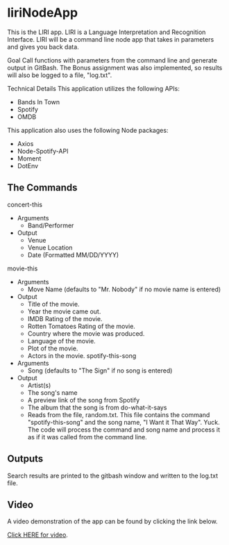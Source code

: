 # liriNodeApp
This is the LIRI app.  LIRI is a Language Interpretation and Recognition Interface. LIRI will be a command line node app that takes in parameters and gives you back data.

Goal
Call functions with parameters from the command line and generate output in GitBash.  The Bonus assignment was also implemented, so results will also be logged to a file, "log.txt".  

Technical Details
This application utilizes the following APIs:

* Bands In Town
* Spotify
* OMDB

This application also uses the following Node packages:
* Axios
* Node-Spotify-API
* Moment
* DotEnv

## The Commands ##
concert-this 
* Arguments
  * Band/Performer
* Output
  * Venue
  * Venue Location
  * Date (Formatted MM/DD/YYYY)
  
 movie-this
 * Arguments
   * Move Name (defaults to "Mr. Nobody" if no movie name is entered)
 * Output
   * Title of the movie.
   * Year the movie came out.
   * IMDB Rating of the movie.
   * Rotten Tomatoes Rating of the movie.
   * Country where the movie was produced.
   * Language of the movie.
   * Plot of the movie.
   * Actors in the movie.
spotify-this-song
* Arguments
  * Song (defaults to "The Sign" if no song is entered)
* Output
  * Artist(s)
  * The song's name
  * A preview link of the song from Spotify
  * The album that the song is from
 do-what-it-says
  * Reads from the file, random.txt.  This file contains the command "spotify-this-song" and the song name, "I Want it That Way".    Yuck. The code will process the command and song name and process it as if it was called from the command line.

  
  
## Outputs ##
  Search results are printed to the gitbash window and written to the log.txt file.
  
## Video ##
  A video demonstration of the app can be found by clicking the link below.

 [Click HERE for video](https://drive.google.com/file/d/1lowGlbmKkR516bPMA_cQgwWQttsYZXeQ/view).



